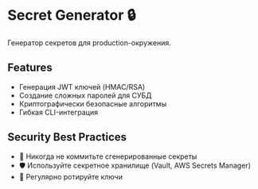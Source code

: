 # Secret Generator 🔒

Генератор секретов для production-окружения.

## Features
- Генерация JWT ключей (HMAC/RSA)
- Создание сложных паролей для СУБД
- Криптографически безопасные алгоритмы
- Гибкая CLI-интеграция

## Security Best Practices
- 🔑 Никогда не коммитьте сгенерированные секреты
- 🛡️ Используйте секретное хранилище (Vault, AWS Secrets Manager)
- 🔄 Регулярно ротируйте ключи